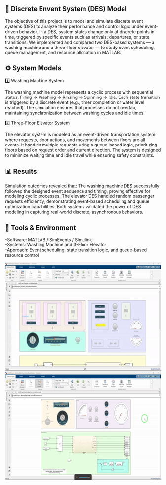 ## 🎯 Discrete Envent System (DES) Model 

The objective of this project is to model and simulate discrete event systems (DES) to analyze their performance and control logic under event-driven behavior.
In a DES, system states change only at discrete points in time, triggered by specific events such as arrivals, departures, or state transitions.
We implemented and compared two DES-based systems — a washing machine and a three-floor elevator — to study event scheduling, queue management, and resource allocation in MATLAB.

## ⚙️ System Models

1️⃣ Washing Machine System

The washing machine model represents a cyclic process with sequential states: Filling → Washing → Rinsing → Spinning → Idle.
Each state transition is triggered by a discrete event (e.g., timer completion or water level reached).
The simulation ensures that processes do not overlap, maintaining synchronization between washing cycles and idle times.

2️⃣ Three-Floor Elevator System

The elevator system is modeled as an event-driven transportation system where requests, door actions, and movements between floors are all events.
It handles multiple requests using a queue-based logic, prioritizing floors based on request order and current direction.
The system is designed to minimize waiting time and idle travel while ensuring safety constraints.

## 📊 Results

Simulation outcomes revealed that:
The washing machine DES successfully followed the designed event sequence and timing, proving effective for modeling cyclic processes.
The elevator DES handled random passenger requests efficiently, demonstrating event-based scheduling and queue optimization capabilities.
Both systems validated the power of DES modeling in capturing real-world discrete, asynchronous behaviors.
 
## 🧠 Tools & Environment   
-Software: MATLAB / SimEvents / Simulink    
-Systems: Washing Machine and 3-Floor Elevator   
-Approach: Event scheduling, state transition logic, and queue-based resource control    

<p align="center">
  <img title="Fig1" height="350" src="images/1.gif">
  <br />
  <img title="Fig1" height="350" src="images/2.gif">

</p>


